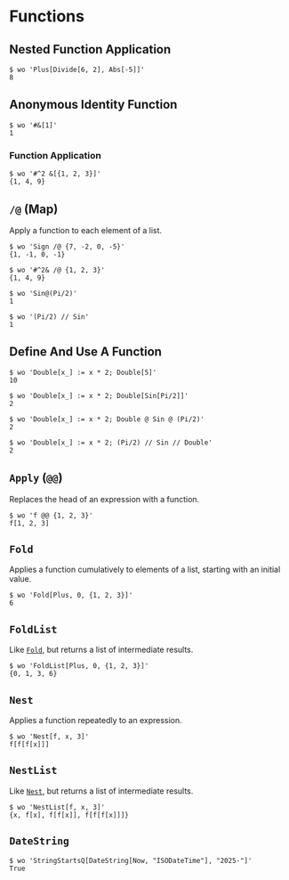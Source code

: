 # Functions

## Nested Function Application

```scrut
$ wo 'Plus[Divide[6, 2], Abs[-5]]'
8
```


## Anonymous Identity Function

```scrut
$ wo '#&[1]'
1
```


### Function Application

```scrut
$ wo '#^2 &[{1, 2, 3}]'
{1, 4, 9}
```


## `/@` (Map)

Apply a function to each element of a list.

```scrut
$ wo 'Sign /@ {7, -2, 0, -5}'
{1, -1, 0, -1}
```

```scrut
$ wo '#^2& /@ {1, 2, 3}'
{1, 4, 9}
```

```scrut
$ wo 'Sin@(Pi/2)'
1
```

```scrut
$ wo '(Pi/2) // Sin'
1
```


## Define And Use A Function

```scrut
$ wo 'Double[x_] := x * 2; Double[5]'
10
```

```todo
$ wo 'Double[x_] := x * 2; Double[Sin[Pi/2]]'
2
```

```todo
$ wo 'Double[x_] := x * 2; Double @ Sin @ (Pi/2)'
2
```

```todo
$ wo 'Double[x_] := x * 2; (Pi/2) // Sin // Double'
2
```


## `Apply` (`@@`)

Replaces the head of an expression with a function.

```todo
$ wo 'f @@ {1, 2, 3}'
f[1, 2, 3]
```


## `Fold`

Applies a function cumulatively to elements of a list,
starting with an initial value.

```todo
$ wo 'Fold[Plus, 0, {1, 2, 3}]'
6
```


## `FoldList`

Like [`Fold`](#fold), but returns a list of intermediate results.

```todo
$ wo 'FoldList[Plus, 0, {1, 2, 3}]'
{0, 1, 3, 6}
```


## `Nest`

Applies a function repeatedly to an expression.

```todo
$ wo 'Nest[f, x, 3]'
f[f[f[x]]]
```


## `NestList`

Like [`Nest`](#nest), but returns a list of intermediate results.

```todo
$ wo 'NestList[f, x, 3]'
{x, f[x], f[f[x]], f[f[f[x]]]}
```


## `DateString`

```scrut
$ wo 'StringStartsQ[DateString[Now, "ISODateTime"], "2025-"]'
True
```
